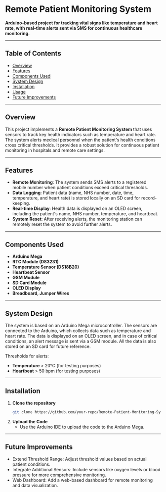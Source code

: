 # Remote Patient Monitoring System

**Arduino-based project for tracking vital signs like temperature and heart rate, with real-time alerts sent via SMS for continuous healthcare monitoring.**

---

## Table of Contents
- [Overview](#overview)
- [Features](#features)
- [Components Used](#components-used)
- [System Design](#system-design)
- [Installation](#installation)
- [Usage](#usage)
- [Future Improvements](#future-improvements)

---

## Overview

This project implements a **Remote Patient Monitoring System** that uses sensors to track key health indicators such as temperature and heart rate. The system alerts medical personnel when the patient's health conditions cross critical thresholds. It provides a robust solution for continuous patient monitoring in hospitals and remote care settings.

---

## Features

- **Remote Monitoring**: The system sends SMS alerts to a registered mobile number when patient conditions exceed critical thresholds.
- **Data Logging**: Patient data (name, NHS number, date, time, temperature, and heart rate) is stored locally on an SD card for record-keeping.
- **Real-time Display**: Health data is displayed on an OLED screen, including the patient's name, NHS number, temperature, and heartbeat.
- **System Reset**: After receiving alerts, the monitoring station can remotely reset the system to avoid further alerts.

---

## Components Used

- **Arduino Mega**
- **RTC Module (DS3231)**
- **Temperature Sensor (DS18B20)**
- **Heartbeat Sensor**
- **GSM Module**
- **SD Card Module**
- **OLED Display**
- **Breadboard, Jumper Wires**

---

## System Design

The system is based on an Arduino Mega microcontroller. The sensors are connected to the Arduino, which collects data such as temperature and heart rate. The data is displayed on an OLED screen, and in case of critical conditions, an alert message is sent via a GSM module. All the data is also stored on an SD card for future reference.

Thresholds for alerts:
- **Temperature** > 20°C (for testing purposes)
- **Heartbeat** > 50 bpm (for testing purposes)

---

## Installation

1. **Clone the repository**
   ```bash
   git clone https://github.com/your-repo/Remote-Patient-Monitoring-System.git

2. **Upload the Code**
   - Use the Arduino IDE to upload the code to the Arduino Mega.




---

## Future Improvements

- Extend Threshold Range: Adjust threshold values based on actual patient conditions.
- Integrate Additional Sensors: Include sensors like oxygen levels or blood pressure for more comprehensive monitoring.
- Web Dashboard: Add a web-based dashboard for remote monitoring and data visualization.
